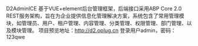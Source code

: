 D2AdminICE 基于VUE+element后台管理框架，后端接口采用ABP Core 2.0 REST服务架构，旨在为企业提供信息化管理解决方案，系统包含了常用管理模块，如管理员、用户、租户管理、内容管理、分类管理、权限管理、部门管理、以及模块管理。
项目预览地址：http://d2.oplug.cn
登录用户admin，密码：123qwe
